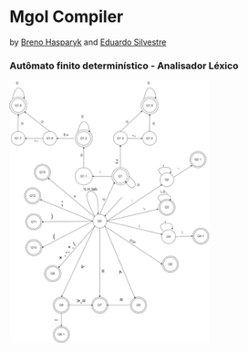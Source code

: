 # Mgol Compiler

by <a href="https://github.com/BrenoHA">Breno Hasparyk</a> and <a href="https://github.com/edu290399">Eduardo Silvestre</a>

### Autômato finito determinístico - Analisador Léxico

<img align="center" width="350"  src="public/automatoLexico.jpg">
